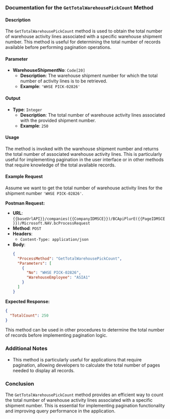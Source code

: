 ### Documentation for the `GetTotalWarehousePickCount` Method

#### Description
The `GetTotalWarehousePickCount` method is used to obtain the total number of warehouse activity lines associated with a specific warehouse shipment number. This method is useful for determining the total number of records available before performing pagination operations.

#### Parameter
- **WarehouseShipmentNo**: `Code[20]`
  - **Description**: The warehouse shipment number for which the total number of activity lines is to be retrieved.
  - **Example**: `'WHSE PICK-02826'`

#### Output
- **Type**: `Integer`
  - **Description**: The total number of warehouse activity lines associated with the provided shipment number.
  - **Example**: `250`

#### Usage
The method is invoked with the warehouse shipment number and returns the total number of associated warehouse activity lines. This is particularly useful for implementing pagination in the user interface or in other methods that require knowledge of the total available records.

#### Example Request
Assume we want to get the total number of warehouse activity lines for the shipment number `'WHSE PICK-02826'`.

**Postman Request:**

- **URL**:`{{baseUrlAPI}}/companies({{CompanyIDMSCE}})/BCApiPlurE({{PageIDMSCE}})/Microsoft.NAV.bcProcessRequest`
- **Method**: `POST`
- **Headers**:
  - `Content-Type: application/json`
- **Body**:
  ```json
  {
    "ProcessMethod": "GetTotalWarehousePickCount",
    "Parameters": [
      {
        "No": "WHSE PICK-02826",
        "WarehouseEmployee": "ASIA1"
      }
    ]
  }
  ```

**Expected Response:**
```json
{
  "TotalCount": 250
}
```

This method can be used in other procedures to determine the total number of records before implementing pagination logic.

### Additional Notes
- This method is particularly useful for applications that require pagination, allowing developers to calculate the total number of pages needed to display all records.

### Conclusion
The `GetTotalWarehousePickCount` method provides an efficient way to count the total number of warehouse activity lines associated with a specific shipment number. This is essential for implementing pagination functionality and improving query performance in the application.